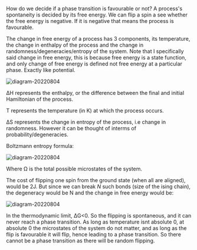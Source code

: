 How do we decide if a phase transition is favourable or not? A process's spontaneity is decided by its free energy. We can flip a spin a see whether the free energy is negative. If it is negative that means the process is favourable.

The change in free energy of a process has 3 components, its temperature, the change in enthalpy of the process and the change in randomness/degeneracies/entropy of the system. Note that I specifically said change in free energy, this is because free energy is a state function, and only change of free energy is defined not free energy at a particular phase. Exactly like potential.



![diagram-20220804](https://user-images.githubusercontent.com/65448559/182823649-e94b27a8-53d2-467e-9881-e4fd261e57e1.png)

ΔH represents the enthalpy, or the difference between the final and initial Hamiltonian of the process.

T represents the temperature (in K) at which the process occurs.

ΔS represents the change in entropy of the process, i.e change in randomness. However it can be thought of interms of probability/degeneracies.

Boltzmann entropy formula:

![diagram-20220804](https://user-images.githubusercontent.com/65448559/182861705-cfc89e6f-8c0a-49f1-98b8-15d02e69beea.png)

Where Ω is the total possible microstates of the system.

The cost of flipping one spin from the ground state (when all are aligned), would be 2J. But since we can break $N$ such bonds (size of the ising chain), the degeneracy would be N and the change in free energy would be:

![diagram-20220804](https://user-images.githubusercontent.com/65448559/182862129-166da086-6364-4e98-9625-c6a9f210299d.png)

In the thermodynamic limit, ΔG<0. So the flipping is spontaneous, and it can never reach a phase transition. As long as temperature isnt absolute 0, at absolute 0 the microstates of the system do not matter, and as long as the flip is favourable it will flip, hence leading to a phase transition. So there cannot be a phase transition as there will be random flipping.
